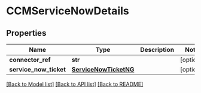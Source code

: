 # CCMServiceNowDetails

## Properties
Name | Type | Description | Notes
------------ | ------------- | ------------- | -------------
**connector_ref** | **str** |  | [optional] 
**service_now_ticket** | [**ServiceNowTicketNG**](ServiceNowTicketNG.md) |  | [optional] 

[[Back to Model list]](../README.md#documentation-for-models) [[Back to API list]](../README.md#documentation-for-api-endpoints) [[Back to README]](../README.md)

